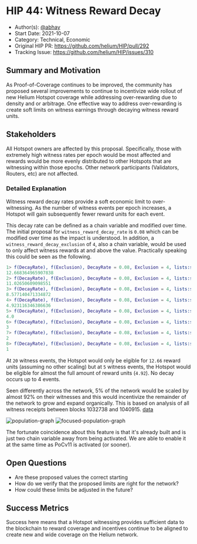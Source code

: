 # HIP 44: Witness Reward Decay

- Author(s): [@abhay](https://github.com/abhay)
- Start Date: 2021-10-07
- Category: Technical, Economic
- Original HIP PR: <https://github.com/helium/HIP/pull/292>
- Tracking Issue: <https://github.com/helium/HIP/issues/310>

## Summary and Motivation

As Proof-of-Coverage continues to be improved, the community has proposed several improvements to continue to incentivize wide rollout of new Helium Hotspot coverage while addressing over-rewarding due to density and or arbitrage. One effective way to address over-rewarding is create soft limits on witness earnings through decaying witness reward units.

## Stakeholders

All Hotspot owners are affected by this proposal. Specifically, those with extremely high witness rates per epoch would be most affected and rewards would be more evenly distributed to other Hotspots that are witnessing within those epochs. Other network participants (Validators, Routers, etc) are not affected.

### Detailed Explanation

Witness reward decay rates provide a soft economic limit to over-witnessing. As the number of witness events per epoch increases, a Hotspot will gain subsequently fewer reward units for each event.

This decay rate can be defined as a chain variable and modified over time. The initial proposal for `witness_reward_decay_rate` is `0.08` which can be modified over time as the impact is understood. In addition, a `witness_reward_decay_exclusion` of `4`, also a chain variable, would be used to only affect witness rewards at and above the value. Practically speaking this could be seen as the following.

```erl
1> f(DecayRate), f(Exclusion), DecayRate = 0.08, Exclusion = 4, lists:sum([ case Count < Exclusion of true -> 1; _ -> math:exp((Count - Exclusion) * -1 * DecayRate) end || Count <- lists:seq(1, 20)]).
12.668364965907838
2> f(DecayRate), f(Exclusion), DecayRate = 0.08, Exclusion = 4, lists:sum([ case Count < Exclusion of true -> 1; _ -> math:exp((Count - Exclusion) * -1 * DecayRate) end || Count <- lists:seq(1, 15)]).
11.02650609098551
3> f(DecayRate), f(Exclusion), DecayRate = 0.08, Exclusion = 4, lists:sum([ case Count < Exclusion of true -> 1; _ -> math:exp((Count - Exclusion) * -1 * DecayRate) end || Count <- lists:seq(1, 10)]).
8.577140471334872
4> f(DecayRate), f(Exclusion), DecayRate = 0.08, Exclusion = 4, lists:sum([ case Count < Exclusion of true -> 1; _ -> math:exp((Count - Exclusion) * -1 * DecayRate) end || Count <- lists:seq(1, 5)]).
4.923116346386636
5> f(DecayRate), f(Exclusion), DecayRate = 0.08, Exclusion = 4, lists:sum([ case Count < Exclusion of true -> 1; _ -> math:exp((Count - Exclusion) * -1 * DecayRate) end || Count <- lists:seq(1, 4)]).
4.0
6> f(DecayRate), f(Exclusion), DecayRate = 0.08, Exclusion = 4, lists:sum([ case Count < Exclusion of true -> 1; _ -> math:exp((Count - Exclusion) * -1 * DecayRate) end || Count <- lists:seq(1, 3)]).
3
7> f(DecayRate), f(Exclusion), DecayRate = 0.08, Exclusion = 4, lists:sum([ case Count < Exclusion of true -> 1; _ -> math:exp((Count - Exclusion) * -1 * DecayRate) end || Count <- lists:seq(1, 2)]).
2
8> f(DecayRate), f(Exclusion), DecayRate = 0.08, Exclusion = 4, lists:sum([ case Count < Exclusion of true -> 1; _ -> math:exp((Count - Exclusion) * -1 * DecayRate) end || Count <- lists:seq(1, 1)]).
1
```

At `20` witness events, the Hotspot would only be elgible for `12.66` reward units (assuming no other scaling) but at `5` witness events, the Hotspot would be eligible for almost the full amount of reward units (`4.92`). No decay occurs up to 4 events.

Seen differently across the network, 5% of the network would be scaled by almost 92% on their witnesses and this would incentivize the remainder of the network to grow and expand organically. This is based on analysis of all witness receipts between blocks 1032738 and 1040915. [data](https://gist.github.com/abhay/8b75824c3b7cc27009f2a76f56fa9bc1)

![population-graph](0044-witness-decay/population-graph.png)
![focused-population-graph](0044-witness-decay/focused-population-graph.png)

The fortunate coincidence about this feature is that it's already built and is just two chain variable away from being activated. We are able to enable it at the same time as PoCv11 is activated (or sooner).

## Open Questions

- Are these proposed values the correct starting
- How do we verify that the proposed limits are right for the network?
- How could these limits be adjusted in the future?

## Success Metrics

Success here means that a Hotspot witnessing provides sufficient data to the blockchain to reward coverage and incentives continue to be aligned to create new and wide coverage on the Helium network.

